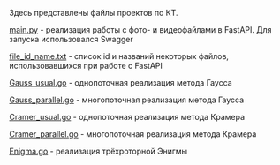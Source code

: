 Здесь представлены файлы проектов по КТ.

[main.py](main.py) - реализация работы с фото- и видеофайлами в FastAPI. Для запуска использовался Swagger

[file_id_name.txt](file_id_name.txt) - список id и названий некоторых файлов, использовавшихся при работе с FastAPI

[Gauss_usual.go](Gauss_usual.go) - однопоточная реализация метода Гаусса

[Gauss_parallel.go](Gauss_parallel.go) - многопоточная реализация метода Гаусса

[Cramer_usual.go](Cramer_usual.go) - однопоточная реализация метода Крамера

[Cramer_parallel.go](Cramer_parallel.go) - многопоточная реализация метода Крамера

[Enigma.go](Enigma.go) - реализация трёхроторной Энигмы
